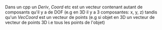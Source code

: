 Dans un cpp un *Deriv*, *Coord* etc est un vecteur contenant autant de composants qu'il y a de DOF (e.g en 3D il y a 3 composantes: x, y, z) tandis qu'un *VecCoord* est un vecteur de points (e.g si objet en 3D un vecteur de vecteur de points 3D i.e tous les points de l'objet)
